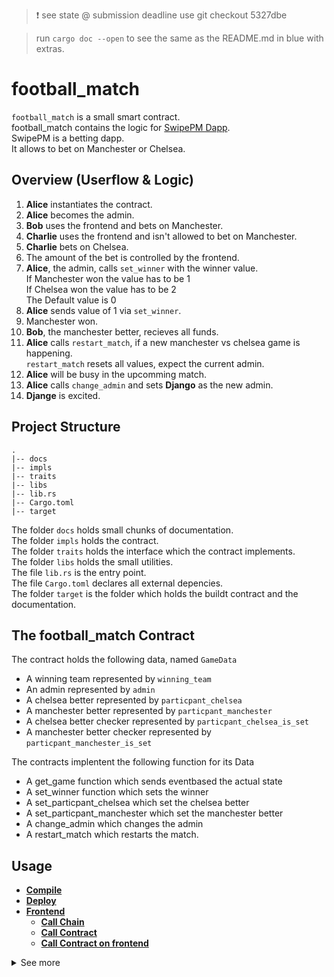 > ❗ see state @ submission deadline use git checkout 5327dbe

> run `cargo doc --open` to see the same as the README.md in blue with extras.

# football_match

`football_match` is a small smart contract.  
football_match contains the logic for [SwipePM Dapp](https://github.com/FrankBevr/SwipePM).  
SwipePM is a betting dapp.  
It allows to bet on Manchester or Chelsea.

## Overview (Userflow & Logic)

1. **Alice** instantiates the contract.
2. **Alice** becomes the admin.
3. **Bob** uses the frontend and bets on Manchester.
4. **Charlie** uses the frontend and isn't allowed to bet on Manchester.
5. **Charlie** bets on Chelsea.
6. The amount of the bet is controlled by the frontend.
7. **Alice**, the admin, calls `set_winner` with the winner value.  
   If Manchester won the value has to be 1  
   If Chelsea won the value has to be 2  
   The Default value is 0
8. **Alice** sends value of 1 via `set_winner`.
9. Manchester won.
10. **Bob**, the manchester better, recieves all funds.
11. **Alice** calls `restart_match`, if a new manchester vs chelsea game is happening.  
     `restart_match` resets all values, expect the current admin.
12. **Alice** will be busy in the upcomming match.
13. **Alice** calls `change_admin` and sets **Django** as the new admin.
14. **Djange** is excited.

## Project Structure

```
.
|-- docs
|-- impls
|-- traits
|-- libs
|-- lib.rs
|-- Cargo.toml
|-- target
```

The folder `docs` holds small chunks of documentation.  
The folder `impls` holds the contract.  
The folder `traits` holds the interface which the contract implements.  
The folder `libs` holds the small utilities.  
The file `lib.rs` is the entry point.  
The file `Cargo.toml` declares all external depencies.  
The folder `target` is the folder which holds the buildt contract and the documentation.

## The football_match Contract

The contract holds the following data, named `GameData`

- A winning team represented by `winning_team`
- An admin represented by `admin`
- A chelsea better represented by `particpant_chelsea`
- A manchester better represented by `particpant_manchester`
- A chelsea better checker represented by `particpant_chelsea_is_set`
- A manchester better checker represented by `particpant_manchester_is_set`

The contracts implentent the following function for its Data

- A get_game function which sends eventbased the actual state
- A set_winner function which sets the winner
- A set_particpant_chelsea which set the chelsea better
- A set_particpant_manchester which set the manchester better
- A change_admin which changes the admin
- A restart_match which restarts the match.

## Usage

- **[Compile](#compile)**
- **[Deploy](#deploy)**
- **[Frontend](#frontend)**
  - **[Call Chain](#call-chain)**
  - **[Call Contract](#call-contract)**
  - **[Call Contract on frontend](#call-contract-on-frontend)**

<details>
<summary>See more</summary>
   
   ### Compile
   
   1. Open up a terminal.
   2. cd in the football_match folder.
   3. make checks
      - `substrate-contracts-node --version`: v0.3 should be good
      - `cargo contract --version`: v3.0 should be good
      - `rustup show`: nightly-2022-12-23 works great
   4. run `cargo contract build`
   5. in `./target/ink/` you find all your needs
      - football_match.json holds the metadata
      - football_match.wasm holds the code
      - football_match.contract which holds metadata and code
   
   ### Deploy
   
   1. In Terminal A run `cargo substrate-contracts-node --dev`
   2. In Terminal B run `cargo contract instantiate --suri //Alice -x`
   3. Copy the deployed contract Addreess & codehash
   
   ### Frontend
   
   #### Call Chain
   
   1. In Terminal C run `cd ~` to go to your home Folder.
   2. run `mkdir frontend` to create a frontendfolder
   3. run `cd frontend` to change directory.
   4. make checks
      - `node --version`: version 18 should be good
      - `npm --version`: 9.6 should be good.
      - `code --version`: 1.8 should be good
   5. run `npm init -y`
   6. run `npm install @polkadot/api @polkadot/api-contract -D ts-node typescript`
   7. run `touch  call-substrate-contracts-node.ts`
   8. code call-substrate-contracts-node.ts
   9. paste the following in
      <details>
        <summary>show code</summary>
   
      ```ts
      import { WsProvider, ApiPromise } from "@polkadot/api";
   
      async function main() {
        const wsProvider = new WsProvider();
        const api = await ApiPromise.create({ provider: wsProvider });
        console.log(`The runtime version is the following ${api.genesisHash}`);
        process.exit(1);
      }
      main();
      ```
   
      </details>
   
   10. run `npx ts-node ./call-substrate-contracts-node.ts`
       <details>
         <summary>show output</summary>
   
       ```
       The runtimeversion is the following 0xcdb32a84e7bda0c3068b073089c6ec636f75a664939b878157a8776005a60af8
       ```
   
      </details>
   
   11. Lets make query
   12. overpaste the following in
         <details>
           <summary>show code</summary>
   
           ```ts
   
       import { WsProvider, ApiPromise } from '@polkadot/api'
       async function main(){
       const wsProvider = new WsProvider()
       const api = await ApiPromise.create({provider: wsProvider})
       console.log(api.query)
       process.exit(1)
       }
       main()
   
       ```
       </details>
   
       ```
   
   13. Now you see all that stuff, which is queryable. There is also a field. contracts. we will call contract.
   14. overpaste the following in
        <details>
          <summary>show code</summary>
   
       ```ts
       import { WsProvider, ApiPromise } from "@polkadot/api";
       async function main() {
         const wsProvider = new WsProvider();
         const api = await ApiPromise.create({ provider: wsProvider });
         console.log(api.query.contracts);
         process.exit(1);
       }
       main();
       ```
   
      </details>
   
   15. run `npx ts-node ./call-substrate-contracts-node.ts`
   16. Now we see clearer that there is a function, which calls contractInfoOf. Lets use it.
   17. overpaste the following in
        <details>
          <summary>show code</summary>
   
       ```ts
       import { WsProvider, ApiPromise } from "@polkadot/api";
   
       const contractAddress = "PASTE IN PREVIOUSLY COPIED CONTRACT ADDRESS";
       const codeHash = "PASTE IN PREVIOUSLY COPIED CODEHASH";
   
       async function main() {
         const wsProvider = new WsProvider();
         const api = await ApiPromise.create({ provider: wsProvider });
         const queryContract = await api.query.contracts.contractInfoOf(
           contractAddress,
         );
         const queryContractHumanVersion: any = queryContract.toHuman();
         console.log(queryContractHumanVersion);
         const queryCodeHash = queryContractHumanVersion!["codeHash"] as any;
         if (queryCodeHash === codeHash) {
           console.log("YES, thats actually our deployed contract");
         }
         process.exit(1);
       }
       ```
   
      </details>
   
   18. run `npx ts-node ./call-substrate-contracts-node.ts`
       <details>
       <summary>show output</summary>
   
       ```
       {
         trieId: '0xb81b26d0e34675dc667529bfccc57090f09c6e659f1a0a3418fb4a0d278b3665',
         depositAccount: '5GGpNGyDAzPpoxiFxmcmNQ5zJfvU54sPdSpQhVao7bz9xeMk',
         codeHash: '0x47538cdcab4785f60496e3c44dd239c868486fea6e94f121b81cf9779447ee50',
         storageBytes: '99',
         storageItems: '1',
         storageByteDeposit: '495,000,000',
         storageItemDeposit: '100,000,000,000',
         storageBaseDeposit: '101,765,000,000'
       }
       YES, thats actually our deployed contract
       ```
   
       </details>
   
   #### Call Contract
   
   1. run `touch  call-contract.ts`
   2. copy the metadata in the fronent folder. The metadata is called `football_match.json`. You can find it under `./target/ink` in the football_match folder, where the rust code sits.
   3. run `npx tsc --init`
   4. run `code tsconfig.json`
   5. uncomment line which says resolveJsonModule
   6. close the editor
   7. run `code call-contract.ts`
   8. paste the following in
        <details>
          <summary>show code</summary>
   
      ```ts
      import { WsProvider, ApiPromise } from "@polkadot/api";
      import { ContractPromise } from "@polkadot/api-contract";
      import metadata from "./football_match.json";
   
      async function main() {
        const wsProvider = new WsProvider();
        const api = await ApiPromise.create({ provider: wsProvider });
   
        const address = "PASTE YOUR COPIED CONTRACT ADDRESS";
        const contract = new ContractPromise(api, metadata, address);
        console.log(contract);
   
        process.exit(1);
      }
      main();
      ```
   
      </details>
   
   9. run `npx ts-node call-contract.ts`
   10. There you can see a bunch of stuff. And somehwere you see stuff like `footballMatch::getGame`. Hehe thats great. Hehe thats great. Next one.
   11. Paste the following in
        <details>
          <summary>show code</summary>
   
       ```ts
       import { WsProvider, ApiPromise, Keyring } from "@polkadot/api";
       import { ContractPromise } from "@polkadot/api-contract";
       import metadata from "./football_match.json";
       import { BN, BN_ONE } from "@polkadot/util";
   
       async function main() {
         const wsProvider = new WsProvider();
         const api = await ApiPromise.create({ provider: wsProvider });
   
         const address = "PASTE YOUR COPIED CONTRACT ADDRESS";
         const contract = new ContractPromise(api, metadata, address);
   
         const keyring = new Keyring({ type: "sr25519" });
         const bob = keyring.addFromUri("//Bob", { name: "Bob" });
   
         const storageDepositLimit = null;
         const MAX_CALL_WEIGHT = new BN(5_000_000_000_000).isub(BN_ONE);
         const PROOFSIZE = new BN(1_000_000);
   
         const { gasRequired } = await contract.query[
           "footballMatch::setParticpantChelsea"
         ](bob.address, {
           gasLimit: api?.registry.createType("WeightV2", {
             refTime: MAX_CALL_WEIGHT,
             proofSize: PROOFSIZE,
           }) as any,
           storageDepositLimit,
         });
   
         const gasLimit = api?.registry.createType("WeightV2", gasRequired) as any;
   
         await contract.tx["footballMatch::setParticpantChelsea"]({
           gasLimit,
           storageDepositLimit,
         }).signAndSend(bob, async (res) => {
           if (res.isInBlock) {
             console.log("Bob is has betted on chelsea");
             process.exit(1);
           }
         });
       }
       main();
       ```
   
      </details>
   
   11. run `npx ts-node call-contract.ts`
       > The output should be something like this:  
       > Bob is has betted on chelsea
   12. Hurei that how you interact with it. Change "footballMatch::setParticpantChelsea" to whatever function you like. Run the previous code example to see what is available and copy the naming correctly. Important is the correct gas Calculation and setting the weights. Kind of a pitfall. Now you know and can google correctly.
   
   #### Call Contract on Frontend
   
   1. run `touch index.html`
   2. npm install -D vite
   3. code `index.html`
   4. Paste the following in
        <details>
          <summary>show code</summary>
   
      ```html
      <html>
        <head></head>
        <body>
          <p>Hello world</p>
          <script type="module" src="./call-contract.ts"></script>
        </body>
      </html>
      ```
   
      </details>
   
   5. run `npx vite `
   6. modify callContract.ts, overpase the following.
        <details>
          <summary>show code</summary>
   
      ```ts
      import { WsProvider, ApiPromise, Keyring } from "@polkadot/api";
      import { ContractPromise } from "@polkadot/api-contract";
      import metadata from "./football_match.json";
      import { BN, BN_ONE } from "@polkadot/util";
   
      async function main() {
        console.log("hhelo");
        const wsProvider = new WsProvider();
        const api = await ApiPromise.create({ provider: wsProvider });
   
        const address = "5D6DbcxLogP2ThyaKvaHP1j2BdM9x76xX7QVT1uTcXoCRiEG";
        const contract = new ContractPromise(api, metadata, address);
   
        const keyring = new Keyring({ type: "sr25519" });
        const bob = keyring.addFromUri("//Bob", { name: "Bob" });
   
        const storageDepositLimit = null;
        const MAX_CALL_WEIGHT = new BN(5_000_000_000_000).isub(BN_ONE);
        const PROOFSIZE = new BN(1_000_000);
   
        const { gasRequired } = await contract.query[
          "footballMatch::setParticpantChelsea"
        ](bob.address, {
          gasLimit: api?.registry.createType("WeightV2", {
            refTime: MAX_CALL_WEIGHT,
            proofSize: PROOFSIZE,
          }) as any,
          storageDepositLimit,
        });
   
        const gasLimit = api?.registry.createType("WeightV2", gasRequired) as any;
   
        await contract.tx["footballMatch::setParticpantChelsea"]({
          gasLimit,
          storageDepositLimit,
        }).signAndSend(bob, async (res) => {
          if (res.isInBlock) {
            console.log("Bob is has betted on chelsea");
          }
        });
      }
      main();
      ```
   
      </details>
   
   7. open up localhost:5173 and "tada". Thats it.
   8. if you want to make on Button click, then just overpaste the index.html and add in ./call-contract.ts an export statement.
        <details>
          <summary>show code</summary>
   
      ```html
      <html>
        <head></head>
        <body>
          <p>Hello world</p>
          <button id="callMainButton">Call call-contract</button>
          <script type="module">
            import { main } from "./call-contract.ts";
            const callMainButton = document.getElementById("callMainButton");
            callMainButton.addEventListener("click", async () => {
              await main();
            });
          </script>
        </body>
      </html>
      ```
   
      </details>
   
   9. Now You can make button clicky.
   10. Have fun with the swipePM Contract.  
       I felt the need for a quick rundown of how to use it.
   
<details>
